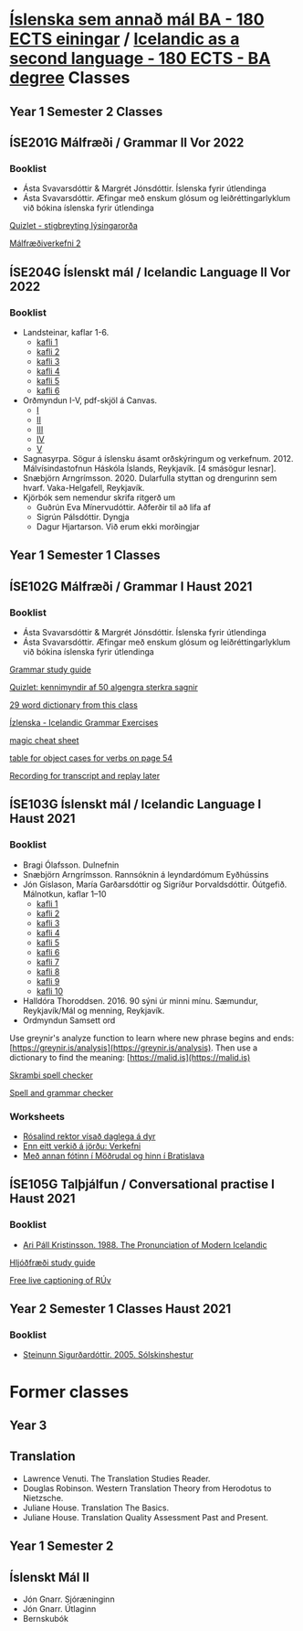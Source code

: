 # [Íslenska sem annað mál BA - 180 ECTS einingar](https://www.hi.is/islenska_sem_annad_mal) / [Icelandic as a second language - 180 ECTS - BA degree](https://english.hi.is/icelandic_as_a_second_language_ba) Classes

## Year 1 Semester 2 Classes

## ÍSE201G Málfræði / Grammar II Vor 2022

### Booklist
* Ásta Svavarsdóttir & Margrét Jónsdóttir. Íslenska fyrir útlendinga
* Ásta Svavarsdóttir. Æfingar með enskum glósum og leiðréttingarlyklum við bókina íslenska fyrir útlendinga

[Quizlet - stigbreyting lýsingarorða](https://quizlet.com/664306889/stigbreyting-lysingarorda-flash-cards/)

[Málfræðiverkefni 2](malfraedi/malfraediverkefni_2.html)

## ÍSE204G Íslenskt mál / Icelandic Language II Vor 2022

### Booklist
* Landsteinar, kaflar 1-6.
    * [kafli 1](islensktmal/landsteinar/landsteinar_1_kafli.pdf)
    * [kafli 2](islensktmal/landsteinar/landsteinar_2_kafli_vestfirdir.pdf)
    * [kafli 3](islensktmal/landsteinar/landsteinar_3_kafli_nordurland.pdf)
    * [kafli 4](islensktmal/landsteinar/landsteinar_4_kafli_austurland.pdf)
    * [kafli 5](islensktmal/landsteinar/landsteinar_5_kafli_sudurland.pdf)
    * [kafli 6](islensktmal/landsteinar/landsteinar_6_kafli_reykjavik_og_nagrenni.pdf)
* Orðmyndun I-V, pdf-skjöl á Canvas.
    * [I](islensktmal/ordmyndun/Ordmyndun_I.pdf)
    * [II](islensktmal/ordmyndun/Ordmyndun_II.pdf)
    * [III](islensktmal/ordmyndun/Ordmyndun_III.pdf)
    * [IV](islensktmal/ordmyndun/Ordmyndun_IV.pdf)
    * [V](islensktmal/ordmyndun/Ordmyndun_V.pdf)
* Sagnasyrpa. Sögur á íslensku ásamt orðskýringum og verkefnum. 2012. Málvísindastofnun Háskóla Íslands, Reykjavík. [4 smásögur lesnar].
* Snæbjörn Arngrímsson. 2020. Dularfulla styttan og drengurinn sem hvarf. Vaka-Helgafell, Reykjavík.
* Kjörbók sem nemendur skrifa ritgerð um
    * Guðrún Eva Mínervudóttir. Aðferðir til að lifa af
    * Sigrún Pálsdóttir. Dyngja
    * Dagur Hjartarson. Við erum ekki morðingjar

## Year 1 Semester 1 Classes

## ÍSE102G Málfræði / Grammar I Haust 2021

### Booklist

* Ásta Svavarsdóttir & Margrét Jónsdóttir. Íslenska fyrir útlendinga
* Ásta Svavarsdóttir. Æfingar með enskum glósum og leiðréttingarlyklum við bókina íslenska fyrir útlendinga

[Grammar study guide](https://docs.google.com/document/d/1oI0dMGMCgmEpPrMQkYrpfxxNyEC_c9oN477jSUYgskc/edit#heading=h.9c3oddkoi70g)

[Quizlet: kennimyndir af 50 algengra sterkra sagnir](https://quizlet.com/638153068/kennimyndir-50-algengra-sterkra-sagna-flash-cards/)

[29 word dictionary from this class](https://projects.judyyfong.xyz/dictionary/hi_mf1.html)

[Ízlenska - Icelandic Grammar Exercises](https://islenzka.is/aefingar/)

[magic cheat sheet](https://www.alarichall.org.uk/teaching/Alaric's%20modern_icelandic_magic_sheet.pdf)

[table for object cases for verbs on page 54](http://tungumalatorg.is/ifu/files/2011/08/Litli-m%C3%A1lfr%C3%A6%C3%B0ingurinn-%C3%AD-heild1.pdf)

[Recording for transcript and replay later](https://tal.tiro.is)

## ÍSE103G Íslenskt mál / Icelandic Language I Haust 2021
### Booklist
* Bragi Ólafsson. Dulnefnin
* Snæbjörn Arngrímsson. Rannsóknin á leyndardómum Eyðhússins
* Jón Gíslason, María Garðarsdóttir og Sigríður Þorvaldsdóttir. Óútgefið. Málnotkun, kaflar 1–10
    * [kafli 1](islensktmal/malnotkun/malnotkun_001kafli.pdf)
    * [kafli 2](islensktmal/malnotkun/malnotkun_002kafli.pdf)
    * [kafli 3](islensktmal/malnotkun/malnotkun_003kafli.pdf)
    * [kafli 4](islensktmal/malnotkun/malnotkun_004kafli.pdf)
    * [kafli 5](islensktmal/malnotkun/malnotkun_005kafli.pdf)
    * [kafli 6](islensktmal/malnotkun/malnotkun_006kafli_2020.pdf)
    * [kafli 7](islensktmal/malnotkun/malnotkun_007kafli_2020.pdf)
    * [kafli 8](islensktmal/malnotkun/malnotkun_008kafli_2020.pdf)
    * [kafli 9](islensktmal/malnotkun/malnotkun_009kafli_2020.pdf)
    * [kafli 10](islensktmal/malnotkun/malnotkun_010kafli_2020.pdf)
* Halldóra Thoroddsen. 2016. 90 sýni úr minni mínu. Sæmundur, Reykjavík/Mál og menning, Reykjavík.
* Ordmyndun Samsett ord

Use greynir's analyze function to learn where new phrase begins and ends: [https://greynir.is/analysis](https://greynir.is/analysis). Then use a dictionary to find the meaning: [https://malid.is](https://malid.is)

[Skrambi spell checker](https://skrambi.arnastofnun.is)

[Spell and grammar checker](https://yfirlestur.is/)

### Worksheets

* [Rósalind rektor vísað daglega á dyr](islensktmal/rosalind_rektor_visad_daglega_a_dyr.md)
* [Enn eitt verkið á jörðu: Verkefni](islensktmal/enn_eitt_verkid_a_jordu_spurningar.md)
* [Með annan fótinn í Möðrudal og hinn í Bratislava](islensktmal/med_annan_fotinn_verkefni_og_svor_hopur_d.md)

## ÍSE105G Talþjálfun / Conversational practise I Haust 2021
### Booklist
* [Ari Páll Kristinsson. 1988. The Pronunciation of Modern Icelandic](https://ritaskra.arnastofnun.is/media/skraning_pdf/Ari_P%C3%A1ll_Kristinsson___1988__The_Pronunciation_of_Modern_Icelandic___3rd_ed.pdf)

[Hljóðfræði study guide](https://docs.google.com/spreadsheets/d/1z0ZlYVDBuUbX9kWccWb_EH95WSNYB4mJuqu6qFaXEBg/edit#gid=0)

[Free live captioning of RÚv](https://tiro.is)

## Year 2 Semester 1 Classes Haust 2021

### Booklist
* [Steinunn Sigurðardóttir. 2005. Sólskinshestur](https://www.forlagid.is/vara/solskinshestur/)

# Former classes

## Year 3

## Translation

* Lawrence Venuti. The Translation Studies Reader.
* Douglas Robinson. Western Translation Theory from Herodotus to Nietzsche.
* Juliane House. Translation The Basics.
* Juliane House. Translation Quality Assessment Past and Present.

## Year 1 Semester 2

## Íslenskt Mál II

* Jón Gnarr. Sjóræninginn
* Jón Gnarr. Útlaginn
* Bernskubók
